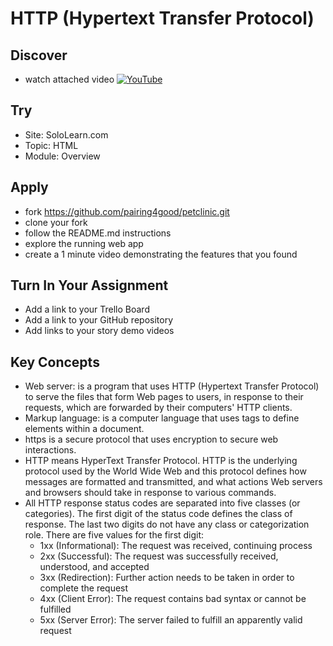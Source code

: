 # HTTP (Hypertext Transfer Protocol)

## Discover
-  watch attached video [![YouTube](https://i.ytimg.com/vi/lHPkQfMu27w/default.jpg)](https://www.youtube.com/watch?v=lHPkQfMu27w)

## Try
- Site: SoloLearn.com
- Topic: HTML
- Module: Overview

## Apply
- fork https://github.com/pairing4good/petclinic.git
- clone your fork
- follow the README.md instructions
- explore the running web app
- create a 1 minute video demonstrating the features that you found

## Turn In Your Assignment
- Add a link to your Trello Board
- Add a link to your GitHub repository
- Add links to your story demo videos

## Key Concepts 
- Web server: is a program that uses HTTP (Hypertext Transfer Protocol) to serve the files that form Web pages to users, in response to their requests, which are forwarded by their computers' HTTP clients.
- Markup language: is a computer language that uses tags to define elements within a document.
- https is a secure protocol that uses encryption to secure web interactions. 
- HTTP means HyperText Transfer Protocol. HTTP is the underlying protocol used by the World Wide Web and this protocol defines how messages are formatted and transmitted, and what actions Web servers and browsers should take in response to various commands.
- All HTTP response status codes are separated into five classes (or categories). The first digit of the status code defines the class of response. The last two digits do not have any class or categorization role. There are five values for the first digit:
    - 1xx (Informational): The request was received, continuing process
    - 2xx (Successful): The request was successfully received, understood, and accepted
    - 3xx (Redirection): Further action needs to be taken in order to complete the request
    - 4xx (Client Error): The request contains bad syntax or cannot be fulfilled
    - 5xx (Server Error): The server failed to fulfill an apparently valid request
